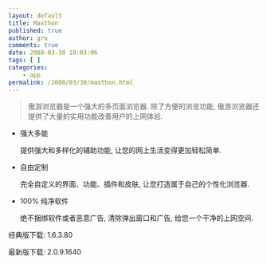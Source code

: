 ```yaml
---
layout: default
title: Maxthon
published: true
author: gro
comments: true
date: 2008-03-30 10:03:06
tags: [ ]
categories:
    - app
permalink: /2008/03/30/maxthon.html
---
```

> 傲游浏览器是一个强大的多页面浏览器. 除了方便的浏览功能, 傲游浏览器还提供了大量的实用功能改善用户的上网体验.

  * 强大多能
  
    提供强大和多样化的辅助功能, 让您的网上生活变得更加轻松简单.
  * 自由定制
  
    完全自定义的界面、功能、插件和皮肤, 让您打造属于自己的个性化浏览器.
  * 100% 纯净软件
  
    绝不捆绑软件或者恶意广告, 清除弹出窗口和广告, 给您一个干净的上网空间.

经典版下载: 1.6.3.80

最新版下载: 2.0.9.1640